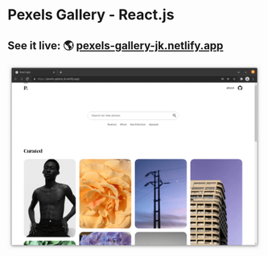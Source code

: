 # Pexels Gallery - React.js

## See it live: 🌎 [pexels-gallery-jk.netlify.app](https://pexels-gallery-jk.netlify.app/)

![](./landingpage.png)
